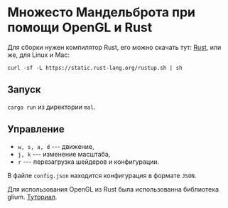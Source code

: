 # Множесто Мандельброта при помощи OpenGL и Rust

Для сборки нужен компилятор Rust, его можно скачать тут:
[Rust](https://www.rust-lang.org/), или же, для Linux и Mac:

`curl -sf -L https://static.rust-lang.org/rustup.sh | sh`

## Запуск

`cargo run` из директории `mal`.

## Управление

* `w, s, a, d` --- движение,
* `j, k` --- изменение масштаба,
* `r` --- перезагрузка шейдеров и конфигурации.

В файле `config.json` находится конфигурация в формате `JSON`.


Для использования OpenGL из Rust была использованна библиотека glium.
[Туториал](http://tomaka.github.io/glium/book/).
